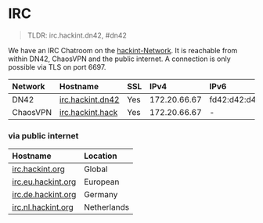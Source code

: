 # IRC
> TLDR: irc.hackint.dn42, #dn42

We have an IRC Chatroom on the [hackint-Network](http://www.hackint.org). It is reachable from within DN42, ChaosVPN and the public internet. A connection is only possible via TLS on port 6697.


| Network | Hostname                                 |  SSL        | IPv4                       | IPv6         |
|:--------|:------------------------------------------|:------ |:-------------------------- |:------------ |
| DN42 | [irc.hackint.dn42](ircs://irc.hackint.dn42:6697) |  Yes    | 172.20.66.67 |  fd42:d42:d42:6667::1 |
| ChaosVPN | [irc.hackint.hack](ircs://irc.hackint.hack:6697) |  Yes    | 172.20.66.67 |  - |


### via public internet
| Hostname                                          | Location                    |
|:------------------------------------------------- |:-------------------------- |
| [irc.hackint.org](ircs://irc.hackint.org:6697)                                   | Global                     |
| [irc.eu.hackint.org](ircs://irc.eu.hackint.org:6697)                               | European        |
| [irc.de.hackint.org](ircs://irc.de.hackint.org:6697)                                | Germany       |
| [irc.nl.hackint.org](ircs://irc.nl.hackint.org:6697)                                | Netherlands       |


